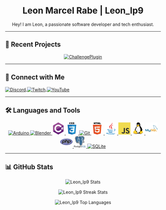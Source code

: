 <h1 align="center">Leon Marcel Rabe | Leon_lp9</h1>
<p align="center">Hey! I am Leon, a passionate software developer and tech enthusiast.</p>

---

## 🌟 Recent Projects
<p align="center">
   <a href="https://github.com/Leonlp9/ChallengePlugin">
      <img align="center" src="https://github-readme-stats.vercel.app/api/pin/?username=leonlp9&repo=ChallengePlugin&show_owner=true&bg_color=141418&border_color=1F1F25&text_color=BBBBC6" alt="ChallengePlugin" />
   </a>
</p>

---

## 🤝 Connect with Me
<p align="left">
   <a href="https://discord.gg/aStTgY4B7C" target="_blank">
      <img align="center" src="https://raw.githubusercontent.com/rahuldkjain/github-profile-readme-generator/master/src/images/icons/Social/discord.svg" alt="Discord" height="30" width="40" />
   </a>
   <a href="https://twitch.tv/leon_lp9" target="_blank">
      <img align="center" src="https://raw.githubusercontent.com/rahuldkjain/github-profile-readme-generator/master/src/images/icons/Social/twitch.svg" alt="Twitch" height="30" width="40" />
   </a>
   <a href="https://www.youtube.com/channel/UCMXYILQ5PXsxzZEvakAN7lg" target="_blank">
      <img align="center" src="https://raw.githubusercontent.com/rahuldkjain/github-profile-readme-generator/master/src/images/icons/Social/youtube.svg" alt="YouTube" height="30" width="40" />
   </a>
</p>

---

## 🛠️ Languages and Tools
<p align="center">
   <a href="https://www.arduino.cc/" target="_blank" rel="noreferrer">
      <img src="https://cdn.worldvectorlogo.com/logos/arduino-1.svg" alt="Arduino" width="40" height="40" />
   </a>
   <a href="https://www.blender.org/" target="_blank" rel="noreferrer">
      <img src="https://download.blender.org/branding/community/blender_community_badge_white.svg" alt="Blender" width="40" height="40" />
   </a>
   <a href="https://www.w3schools.com/cs/" target="_blank" rel="noreferrer">
      <img src="https://raw.githubusercontent.com/devicons/devicon/master/icons/csharp/csharp-original.svg" alt="C#" width="40" height="40" />
   </a>
   <a href="https://www.w3schools.com/css/" target="_blank" rel="noreferrer">
      <img src="https://raw.githubusercontent.com/devicons/devicon/master/icons/css3/css3-original-wordmark.svg" alt="CSS3" width="40" height="40" />
   </a>
   <a href="https://git-scm.com/" target="_blank" rel="noreferrer">
      <img src="https://www.vectorlogo.zone/logos/git-scm/git-scm-icon.svg" alt="Git" width="40" height="40" />
   </a>
   <a href="https://www.w3.org/html/" target="_blank" rel="noreferrer">
      <img src="https://raw.githubusercontent.com/devicons/devicon/master/icons/html5/html5-original-wordmark.svg" alt="HTML5" width="40" height="40" />
   </a>
   <a href="https://www.java.com" target="_blank" rel="noreferrer">
      <img src="https://raw.githubusercontent.com/devicons/devicon/master/icons/java/java-original.svg" alt="Java" width="40" height="40" />
   </a>
   <a href="https://developer.mozilla.org/en-US/docs/Web/JavaScript" target="_blank" rel="noreferrer">
      <img src="https://raw.githubusercontent.com/devicons/devicon/master/icons/javascript/javascript-original.svg" alt="JavaScript" width="40" height="40" />
   </a>
   <a href="https://www.linux.org/" target="_blank" rel="noreferrer">
      <img src="https://raw.githubusercontent.com/devicons/devicon/master/icons/linux/linux-original.svg" alt="Linux" width="40" height="40" />
   </a>
   <a href="https://www.mysql.com/" target="_blank" rel="noreferrer">
      <img src="https://raw.githubusercontent.com/devicons/devicon/master/icons/mysql/mysql-original-wordmark.svg" alt="MySQL" width="40" height="40" />
   </a>
   <a href="https://www.php.net" target="_blank" rel="noreferrer">
      <img src="https://raw.githubusercontent.com/devicons/devicon/master/icons/php/php-original.svg" alt="PHP" width="40" height="40" />
   </a>
   <a href="https://www.postgresql.org" target="_blank" rel="noreferrer">
      <img src="https://raw.githubusercontent.com/devicons/devicon/master/icons/postgresql/postgresql-original-wordmark.svg" alt="PostgreSQL" width="40" height="40" />
   </a>
   <a href="https://www.sqlite.org/" target="_blank" rel="noreferrer">
      <img src="https://www.vectorlogo.zone/logos/sqlite/sqlite-icon.svg" alt="SQLite" width="40" height="40" />
   </a>
</p>

---

## 📊 GitHub Stats
<p align="center">
   <img align="center" src="https://github-readme-stats.vercel.app/api?username=leonlp9&show_icons=true&theme=dark&locale=en" alt="Leon_lp9 Stats" />
</p>
<p align="center">
   <img align="center" src="https://github-readme-streak-stats.herokuapp.com?user=Leonlp9&mode=weekly&hide_total_contributions=true" alt="Leon_lp9 Streak Stats" />
</p>
<p align="center">
   <img align="center" src="https://github-readme-stats.vercel.app/api/top-langs/?username=leonlp9&layout=compact&theme=dark" alt="Leon_lp9 Top Languages" />
</p>
